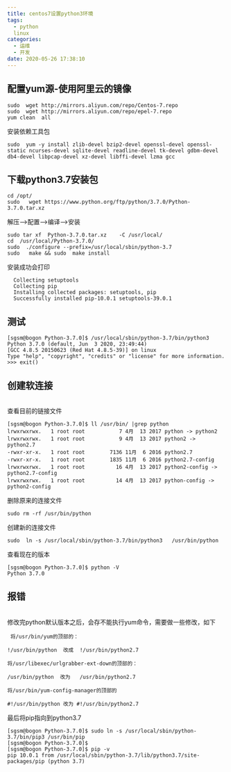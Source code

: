 ```yaml
---
title: centos7设置python3环境
tags:
  - python
  linux
categories:
  - 运维
  - 开发
date: 2020-05-26 17:38:10
---
```

## 配置yum源-使用阿里云的镜像

    sudo  wget http://mirrors.aliyun.com/repo/Centos-7.repo
    sudo  wget http://mirrors.aliyun.com/repo/epel-7.repo
    yum clean  all

安装依赖工具包

    sudo  yum -y install zlib-devel bzip2-devel openssl-devel openssl-static ncurses-devel sqlite-devel readline-devel tk-devel gdbm-devel db4-devel libpcap-devel xz-devel libffi-devel lzma gcc

## 下载python3.7安装包

    cd /opt/
    sudo   wget https://www.python.org/ftp/python/3.7.0/Python-3.7.0.tar.xz

解压-->配置-->编译-->安装

    sudo tar xf  Python-3.7.0.tar.xz    -C /usr/local/
    cd  /usr/local/Python-3.7.0/
    sudo  ./configure --prefix=/usr/local/sbin/python-3.7
    sudo   make && sudo  make install

  安装成功会打印

      Collecting setuptools
      Collecting pip
      Installing collected packages: setuptools, pip
      Successfully installed pip-10.0.1 setuptools-39.0.1

## 测试

    [sgsm@bogon Python-3.7.0]$ /usr/local/sbin/python-3.7/bin/python3
    Python 3.7.0 (default, Jun  3 2020, 23:49:44) 
    [GCC 4.8.5 20150623 (Red Hat 4.8.5-39)] on linux
    Type "help", "copyright", "credits" or "license" for more information.
    >>> exit()

## 创建软连接
<br/>查看目前的链接文件<br/>

    [sgsm@bogon Python-3.7.0]$ ll /usr/bin/ |grep python
    lrwxrwxrwx.   1 root root           7 4月  13 2017 python -> python2
    lrwxrwxrwx.   1 root root           9 4月  13 2017 python2 -> python2.7
    -rwxr-xr-x.   1 root root        7136 11月  6 2016 python2.7
    -rwxr-xr-x.   1 root root        1835 11月  6 2016 python2.7-config
    lrwxrwxrwx.   1 root root          16 4月  13 2017 python2-config -> python2.7-config
    lrwxrwxrwx.   1 root root          14 4月  13 2017 python-config -> python2-config

删除原来的连接文件

    sudo rm -rf /usr/bin/python

创建新的连接文件

    sudo  ln -s /usr/local/sbin/python-3.7/bin/python3   /usr/bin/python

查看现在的版本

    [sgsm@bogon Python-3.7.0]$ python -V
    Python 3.7.0

## 报错
<br/>修改完python默认版本之后，会存不能执行yum命令，需要做一些修改，如下<br/>

     将/usr/bin/yum的顶部的：

    !/usr/bin/python  改成  !/usr/bin/python2.7 

    将/usr/libexec/urlgrabber-ext-down的顶部的：

    /usr/bin/python  改为   /usr/bin/python2.7

    将/usr/bin/yum-config-manager的顶部的

    #!/usr/bin/python 改为 #!/usr/bin/python2.7 


最后将pip指向到python3.7

    [sgsm@bogon Python-3.7.0]$ sudo ln -s /usr/local/sbin/python-3.7/bin/pip3 /usr/bin/pip 
    [sgsm@bogon Python-3.7.0]$ 
    [sgsm@bogon Python-3.7.0]$ pip -v
    pip 10.0.1 from /usr/local/sbin/python-3.7/lib/python3.7/site-packages/pip (python 3.7)